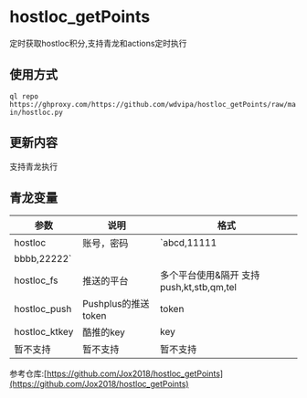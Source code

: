 # hostloc_getPoints
定时获取hostloc积分,支持青龙和actions定时执行
## 使用方式
`ql repo https://ghproxy.com/https://github.com/wdvipa/hostloc_getPoints/raw/main/hostloc.py`
## 更新内容
支持青龙执行
## 青龙变量
| 参数 | 说明                     |  格式  |
| ---- | -----------------------  |  -------  |
| hostloc  | 账号，密码 |  `abcd,11111
bbbb,22222`  |
| hostloc_fs  | 推送的平台 |  多个平台使用&隔开 支持push,kt,stb,qm,tel  |
| hostloc_push  | Pushplus的推送token |  token  |
| hostloc_ktkey  | 酷推的key |  key  |
| 暂不支持  | 暂不支持 |  暂不支持  |

参考仓库:[https://github.com/Jox2018/hostloc_getPoints](https://github.com/Jox2018/hostloc_getPoints)

